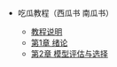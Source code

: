 
* 吃瓜教程（西瓜书 南瓜书）

  * [教程说明](./docs/a-0吃瓜教程说明.md)
  * [第1章 绪论](./docs/a-1绪论.md)
  * [第2章 模型评估与选择](./docs/a-2模型评估与选择.md)
